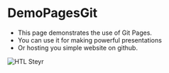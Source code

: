 # DemoPagesGit
<ul>
  <li>This page demonstrates the use of Git Pages. </li>
  <li>You can use it for making powerful presentations </li>
  <li>Or hosting you simple website on github.</li>
</ul>

<img href="https://www.htl-steyr.ac.at/images/htl/htl-logo-ws-transparent-100.png" alt="HTL Steyr">
